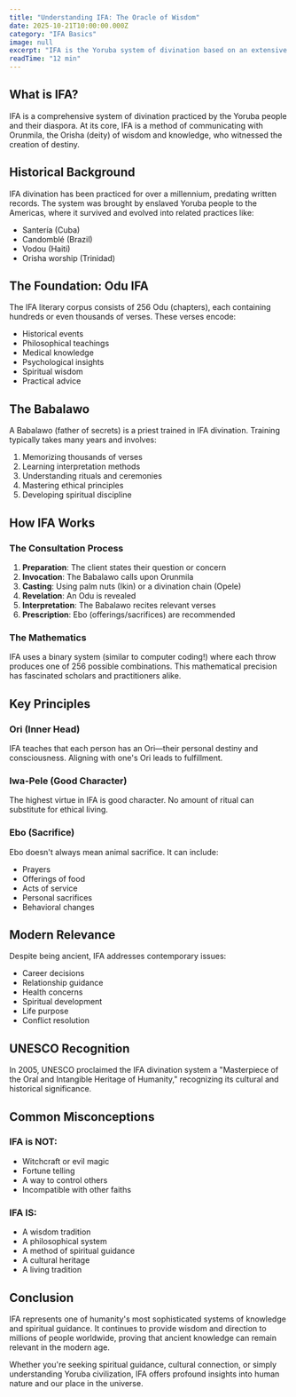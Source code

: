 ```yaml
---
title: "Understanding IFA: The Oracle of Wisdom"
date: 2025-10-21T10:00:00.000Z
category: "IFA Basics"
image: null
excerpt: "IFA is the Yoruba system of divination based on an extensive body of texts and mathematical systems. Learn the fundamentals of this ancient wisdom tradition that has guided millions for centuries."
readTime: "12 min"
---
```


## What is IFA?

IFA is a comprehensive system of divination practiced by the Yoruba people and their diaspora. At its core, IFA is a method of communicating with Orunmila, the Orisha (deity) of wisdom and knowledge, who witnessed the creation of destiny.

## Historical Background

IFA divination has been practiced for over a millennium, predating written records. The system was brought by enslaved Yoruba people to the Americas, where it survived and evolved into related practices like:

- Santería (Cuba)
- Candomblé (Brazil)
- Vodou (Haiti)
- Orisha worship (Trinidad)

## The Foundation: Odu IFA

The IFA literary corpus consists of 256 Odu (chapters), each containing hundreds or even thousands of verses. These verses encode:

- Historical events
- Philosophical teachings
- Medical knowledge
- Psychological insights
- Spiritual wisdom
- Practical advice

## The Babalawo

A Babalawo (father of secrets) is a priest trained in IFA divination. Training typically takes many years and involves:

1. Memorizing thousands of verses
2. Learning interpretation methods
3. Understanding rituals and ceremonies
4. Mastering ethical principles
5. Developing spiritual discipline

## How IFA Works

### The Consultation Process

1. **Preparation**: The client states their question or concern
2. **Invocation**: The Babalawo calls upon Orunmila
3. **Casting**: Using palm nuts (Ikin) or a divination chain (Opele)
4. **Revelation**: An Odu is revealed
5. **Interpretation**: The Babalawo recites relevant verses
6. **Prescription**: Ebo (offerings/sacrifices) are recommended

### The Mathematics

IFA uses a binary system (similar to computer coding!) where each throw produces one of 256 possible combinations. This mathematical precision has fascinated scholars and practitioners alike.

## Key Principles

### Ori (Inner Head)

IFA teaches that each person has an Ori—their personal destiny and consciousness. Aligning with one's Ori leads to fulfillment.

### Iwa-Pele (Good Character)

The highest virtue in IFA is good character. No amount of ritual can substitute for ethical living.

### Ebo (Sacrifice)

Ebo doesn't always mean animal sacrifice. It can include:
- Prayers
- Offerings of food
- Acts of service
- Personal sacrifices
- Behavioral changes

## Modern Relevance

Despite being ancient, IFA addresses contemporary issues:
- Career decisions
- Relationship guidance
- Health concerns
- Spiritual development
- Life purpose
- Conflict resolution

## UNESCO Recognition

In 2005, UNESCO proclaimed the IFA divination system a "Masterpiece of the Oral and Intangible Heritage of Humanity," recognizing its cultural and historical significance.

## Common Misconceptions

### IFA is NOT:
- Witchcraft or evil magic
- Fortune telling
- A way to control others
- Incompatible with other faiths

### IFA IS:
- A wisdom tradition
- A philosophical system
- A method of spiritual guidance
- A cultural heritage
- A living tradition

## Conclusion

IFA represents one of humanity's most sophisticated systems of knowledge and spiritual guidance. It continues to provide wisdom and direction to millions of people worldwide, proving that ancient knowledge can remain relevant in the modern age.

Whether you're seeking spiritual guidance, cultural connection, or simply understanding Yoruba civilization, IFA offers profound insights into human nature and our place in the universe.
